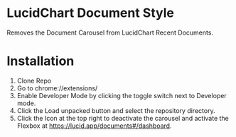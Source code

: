 # LucidChart Document Style
 Removes the Document Carousel from LucidChart Recent Documents. 

# Installation
1. Clone Repo
2. Go to chrome://extensions/
3. Enable Developer Mode by clicking the toggle switch next to Developer mode.
4. Click the Load unpacked button and select the repository directory.
5. Click the Icon at the top right to deactivate the carousel and activate the Flexbox at https://lucid.app/documents#/dashboard.
